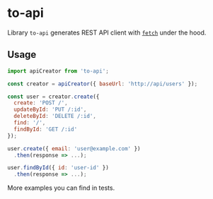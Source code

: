 # to-api

Library `to-api` generates REST API client with [`fetch`](https://fetch.spec.whatwg.org) under the hood.

## Usage

```js
import apiCreator from 'to-api';

const creator = apiCreator({ baseUrl: 'http://api/users' });

const user = creator.create({
  create: 'POST /',
  updateById: 'PUT /:id',
  deleteById: 'DELETE /:id',
  find: '/',
  findById: 'GET /:id'
});

user.create({ email: 'user@example.com' })
  .then(response => ...);

user.findById({ id: 'user-id' })
  .then(response => ...);
```

More examples you can find in tests.
